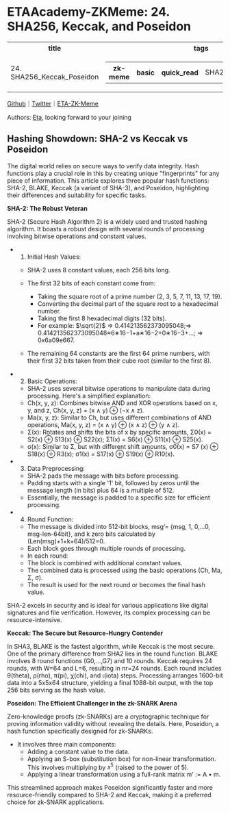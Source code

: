 # ETAAcademy-ZKMeme: 24. SHA256, Keccak, and Poseidon

<table>
  <tr>
    <th>title</th>
    <th>tags</th>
  </tr>
  <tr>
    <td>24. SHA256_Keccak_Poseidon</td>
    <td>
      <table>
        <tr>
          <th>zk-meme</th>
          <th>basic</th>
          <th>quick_read</th>
          <td>SHA256_Keccak_Poseidon</td>
        </tr>
      </table>
    </td>
  </tr>
</table>

[Github](https://github.com/ETAAcademy)｜[Twitter](https://twitter.com/ETAAcademy)｜[ETA-ZK-Meme](https://github.com/ETAAcademy/ETAAcademy-ZK-Meme)

Authors: [Eta](https://twitter.com/pwhattie), looking forward to your joining

## Hashing Showdown: SHA-2 vs Keccak vs Poseidon

The digital world relies on secure ways to verify data integrity. Hash functions play a crucial role in this by creating unique "fingerprints" for any piece of information. This article explores three popular hash functions: SHA-2, BLAKE, Keccak (a variant of SHA-3), and Poseidon, highlighting their differences and suitability for specific tasks.

**SHA-2: The Robust Veteran**

SHA-2 (Secure Hash Algorithm 2) is a widely used and trusted hashing algorithm. It boasts a robust design with several rounds of processing involving bitwise operations and constant values.

- 1. Initial Hash Values:

  - SHA-2 uses 8 constant values, each 256 bits long.

  - The first 32 bits of each constant come from:

    - Taking the square root of a prime number (2, 3, 5, 7, 11, 13, 17, 19).
    - Converting the decimal part of the square root to a hexadecimal number.
    - Taking the first 8 hexadecimal digits (32 bits).
    - For example: $\sqrt{2}$ => 0.414213562373095048;=> 0.414213562373095048≈6∗16−1+a∗16−2+0∗16−3+...; => 0x6a09e667.

  - The remaining 64 constants are the first 64 prime numbers, with their first 32 bits taken from their cube root (similar to the first 8).

- 2. Basic Operations:

  - SHA-2 uses several bitwise operations to manipulate data during processing. Here's a simplified explanation:
  - Ch(x, y, z): Combines bitwise AND and XOR operations based on x, y, and z, Ch(x, y, z) = (x ∧ y) ⊕ (¬x ∧ z).
  - Ma(x, y, z): Similar to Ch, but uses different combinations of AND operations, Ma(x, y, z) = (x ∧ y) ⊕ (x ∧ z) ⊕ (y ∧ z).
  - Σ(x): Rotates and shifts the bits of x by specific amounts, Σ0(x) = S2(x) ⊕ S13(x) ⊕ S22(x); Σ1(x) = S6(x) ⊕ S11(x) ⊕ S25(x).
  - σ(x): Similar to Σ, but with different shift amounts, σ0(x) = S7
    (x) ⊕ S18(x) ⊕ R3(x); σ1(x) = S17(x) ⊕ S19(x) ⊕ R10(x).

- 3. Data Preprocessing:
  - SHA-2 pads the message with bits before processing.
  - Padding starts with a single '1' bit, followed by zeros until the message length (in bits) plus 64 is a multiple of 512.
  - Essentially, the message is padded to a specific size for efficient processing.
- 4. Round Function:
  - The message is divided into 512-bit blocks, msg’= {msg, 1, 0,…0, msg-len-64bit}, and k zero bits calculated by (Len(msg)+1+k+64)/512=0.
  - Each block goes through multiple rounds of processing.
  - In each round:
  - The block is combined with additional constant values.
  - The combined data is processed using the basic operations (Ch, Ma, Σ, σ).
  - The result is used for the next round or becomes the final hash value.

SHA-2 excels in security and is ideal for various applications like digital signatures and file verification. However, its complex processing can be resource-intensive.

**Keccak: The Secure but Resource-Hungry Contender**

In SHA3, BLAKE is the fastest algorithm, while Keccak is the most secure. One of the primary difference from SHA2 lies in the round function. BLAKE involves 8 round functions (G0,...,G7) and 10 rounds. Keccak requires 24 rounds, with W=64 and L=6, resulting in nr=24 rounds. Each round includes θ(theta), ρ(rho), π(pi), χ(chi), and ι(iota) steps. Processing arranges 1600-bit data into a 5x5x64 structure, yielding a final 1088-bit output, with the top 256 bits serving as the hash value.

**Poseidon: The Efficient Challenger in the zk-SNARK Arena**

Zero-knowledge proofs (zk-SNARKs) are a cryptographic technique for proving information validity without revealing the details. Here, Poseidon, a hash function specifically designed for zk-SNARKs.

- It involves three main components:
  - Adding a constant value to the data.
  - Applying an S-box (substitution box) for non-linear transformation. This involves multiplying by $x^5$ (raised to the power of 5).
  - Applying a linear transformation using a full-rank matrix m' := A • m.

This streamlined approach makes Poseidon significantly faster and more resource-friendly compared to SHA-2 and Keccak, making it a preferred choice for zk-SNARK applications.
